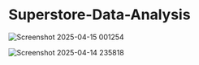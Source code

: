 # Superstore-Data-Analysis
![Screenshot 2025-04-15 001254](https://github.com/user-attachments/assets/ab42fd64-59a9-4834-8ae6-c8eaf3f741ea)

![Screenshot 2025-04-14 235818](https://github.com/user-attachments/assets/244c1b77-3b7e-453d-ae3e-9e4452c5d4d1)

